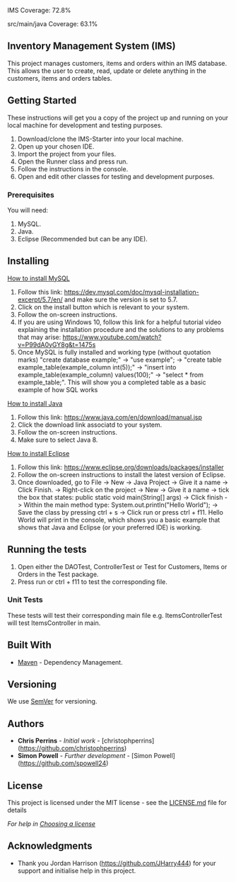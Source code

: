 IMS Coverage: 72.8%

src/main/java Coverage: 63.1%

## Inventory Management System (IMS)

This project manages customers, items and orders within an IMS database. This allows the user to create, read, update or delete anything in the customers, items and orders tables.

## Getting Started

These instructions will get you a copy of the project up and running on your local machine for development and testing purposes.

1. Download/clone the IMS-Starter into your local machine.
2. Open up your chosen IDE.
3. Import the project from your files.
4. Open the Runner class and press run.
5. Follow the instructions in the console.
6. Open and edit other classes for testing and development purposes.

### Prerequisites

You will need:
1. MySQL.
2. Java.
3. Eclipse (Recommended but can be any IDE).

## Installing

<ins>How to install MySQL</ins>
1. Follow this link: https://dev.mysql.com/doc/mysql-installation-excerpt/5.7/en/ and make sure the version is set to 5.7.
2. Click on the install button which is relevant to your system.
3. Follow the on-screen instructions.
4. If you are using Windows 10, follow this link for a helpful tutorial video explaining the installation procedure and the solutions to any problems that may arise: https://www.youtube.com/watch?v=P99dA0yGY8g&t=1475s
5. Once MySQL is fully installed and working type (without quotation marks) "create database example;" -> "use example"; -> "create table example_table(example_column int(5));" -> "insert into example_table(example_column) values(100);" -> "select * from example_table;". This will show you a completed table as a basic example of how SQL works

<ins>How to install Java</ins>
1. Follow this link: https://www.java.com/en/download/manual.jsp
2. Click the download link associatd to your system.
3. Follow the on-screen instructions.
4. Make sure to select Java 8.

<ins>How to install Eclipse</ins>
1. Follow this link: https://www.eclipse.org/downloads/packages/installer
2. Follow the on-screen instructions to install the latest version of Eclipse.
3. Once downloaded, go to File -> New -> Java Project -> Give it a name -> Click Finish. -> Right-click on the project -> New -> Give it a name -> tick the box that states: public static void main(String[] args) -> Click finish -> Within the main method type: System.out.println("Hello World"); -> Save the class by pressing ctrl + s -> Click run or press ctrl + f11. Hello World will print in the console, which shows you a basic example that shows that Java and Eclipse (or your preferred IDE) is working.

## Running the tests

1. Open either the DAOTest, ControllerTest or Test for Customers, Items or Orders in the Test package.
2. Press run or ctrl + f11 to test the corresponding file.

### Unit Tests 

These tests will test their corresponding main file e.g. ItemsControllerTest will test ItemsController in main.

## Built With

* [Maven](https://maven.apache.org/) - Dependency Management.

## Versioning

We use [SemVer](http://semver.org/) for versioning.

## Authors

* **Chris Perrins** - *Initial work* - [christophperrins] (https://github.com/christophperrins)
* **Simon Powell** - *Further development* - [Simon Powell] (https://github.com/spowell24)

## License

This project is licensed under the MIT license - see the [LICENSE.md](LICENSE.md) file for details 

*For help in [Choosing a license](https://choosealicense.com/)*

## Acknowledgments

* Thank you Jordan Harrison (https://github.com/JHarry444) for your support and initialise help in this project.
